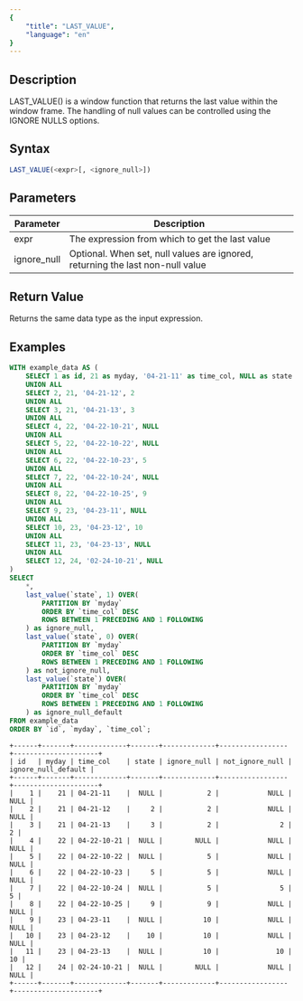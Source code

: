 ```yaml
---
{
    "title": "LAST_VALUE",
    "language": "en"
}
---
```


## Description

LAST_VALUE() is a window function that returns the last value within the window frame. The handling of null values can be controlled using the IGNORE NULLS options.

## Syntax

```sql
LAST_VALUE(<expr>[, <ignore_null>])
```

## Parameters
| Parameter           | Description                                                                                                 |
| ------------------- | ----------------------------------------------------------------------------------------------------------- |
| expr                | The expression from which to get the last value                                                             |
| ignore_null         | Optional. When set, null values are ignored, returning the last non-null value                              |

## Return Value

Returns the same data type as the input expression.

## Examples

```sql
WITH example_data AS (
    SELECT 1 as id, 21 as myday, '04-21-11' as time_col, NULL as state
    UNION ALL
    SELECT 2, 21, '04-21-12', 2
    UNION ALL
    SELECT 3, 21, '04-21-13', 3
    UNION ALL
    SELECT 4, 22, '04-22-10-21', NULL
    UNION ALL
    SELECT 5, 22, '04-22-10-22', NULL
    UNION ALL
    SELECT 6, 22, '04-22-10-23', 5
    UNION ALL
    SELECT 7, 22, '04-22-10-24', NULL
    UNION ALL
    SELECT 8, 22, '04-22-10-25', 9
    UNION ALL
    SELECT 9, 23, '04-23-11', NULL
    UNION ALL
    SELECT 10, 23, '04-23-12', 10
    UNION ALL
    SELECT 11, 23, '04-23-13', NULL
    UNION ALL
    SELECT 12, 24, '02-24-10-21', NULL
)
SELECT 
    *,
    last_value(`state`, 1) OVER(
        PARTITION BY `myday` 
        ORDER BY `time_col` DESC 
        ROWS BETWEEN 1 PRECEDING AND 1 FOLLOWING
    ) as ignore_null,
    last_value(`state`, 0) OVER(
        PARTITION BY `myday` 
        ORDER BY `time_col` DESC 
        ROWS BETWEEN 1 PRECEDING AND 1 FOLLOWING
    ) as not_ignore_null,
    last_value(`state`) OVER(
        PARTITION BY `myday` 
        ORDER BY `time_col` DESC 
        ROWS BETWEEN 1 PRECEDING AND 1 FOLLOWING
    ) as ignore_null_default
FROM example_data 
ORDER BY `id`, `myday`, `time_col`;
```

```text
+------+-------+-------------+-------+-------------+-----------------+---------------------+
| id   | myday | time_col    | state | ignore_null | not_ignore_null | ignore_null_default |
+------+-------+-------------+-------+-------------+-----------------+---------------------+
|    1 |    21 | 04-21-11    |  NULL |           2 |            NULL |                NULL |
|    2 |    21 | 04-21-12    |     2 |           2 |            NULL |                NULL |
|    3 |    21 | 04-21-13    |     3 |           2 |               2 |                   2 |
|    4 |    22 | 04-22-10-21 |  NULL |        NULL |            NULL |                NULL |
|    5 |    22 | 04-22-10-22 |  NULL |           5 |            NULL |                NULL |
|    6 |    22 | 04-22-10-23 |     5 |           5 |            NULL |                NULL |
|    7 |    22 | 04-22-10-24 |  NULL |           5 |               5 |                   5 |
|    8 |    22 | 04-22-10-25 |     9 |           9 |            NULL |                NULL |
|    9 |    23 | 04-23-11    |  NULL |          10 |            NULL |                NULL |
|   10 |    23 | 04-23-12    |    10 |          10 |            NULL |                NULL |
|   11 |    23 | 04-23-13    |  NULL |          10 |              10 |                  10 |
|   12 |    24 | 02-24-10-21 |  NULL |        NULL |            NULL |                NULL |
+------+-------+-------------+-------+-------------+-----------------+---------------------+
```